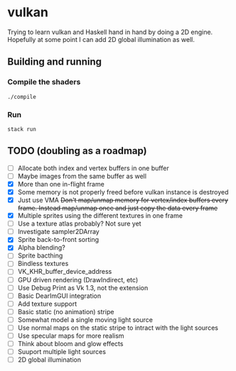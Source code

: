 # vulkan

Trying to learn vulkan and Haskell hand in hand by doing a 2D engine. Hopefully at some point I can add 2D global illumination as well.

## Building and running
### Compile the shaders
```
./compile 
```
### Run
```
stack run
```
## TODO (doubling as a roadmap)
- [ ] Allocate both index and vertex buffers in one buffer
- [ ] Maybe images from the same buffer as well
- [x] More than one in-flight frame
- [x] Some memory is not properly freed before vulkan instance is destroyed
- [x] Just use VMA ~~Don't map/unmap memory for vertex/index buffers every frame. Instead map/unmap once and just copy the data every frame~~
- [x] Multiple sprites using the different textures in one frame
- [ ] Use a texture atlas probably? Not sure yet
- [ ] Investigate sampler2DArray
- [x] Sprite back-to-front sorting
- [x] Alpha blending?
- [ ] Sprite bacthing
- [ ] Bindless textures
- [ ] VK_KHR_buffer_device_address
- [ ] GPU driven rendering (DrawIndirect, etc)
- [ ] Use Debug Print as Vk 1.3, not the extension
- [ ] Basic DearImGUI integration
- [ ] Add texture support
- [ ] Basic static (no animation) stripe
- [ ] Somewhat model a single moving light source
- [ ] Use normal maps on the static stripe to intract with the light sources
- [ ] Use specular maps for more realism
- [ ] Think about bloom and glow effects
- [ ] Suuport multiple light sources
- [ ] 2D global illumination